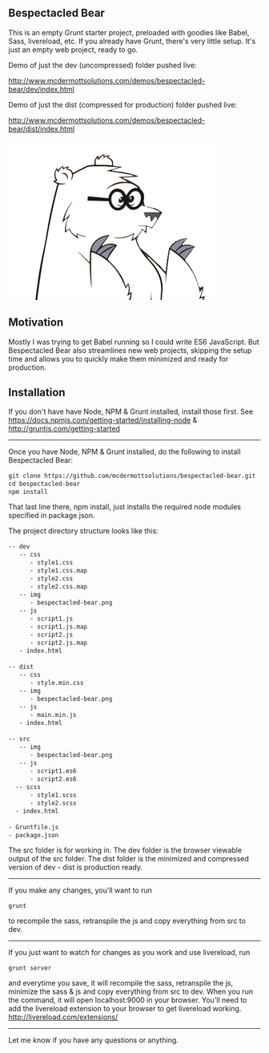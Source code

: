 ## Bespectacled Bear

This is an empty Grunt starter project, preloaded with goodies like Babel, Sass, livereload, etc.  If you already have Grunt, there's very little setup.  It's just an empty web project, ready to go.

Demo of just the dev (uncompressed) folder pushed live: 

http://www.mcdermottsolutions.com/demos/bespectacled-bear/dev/index.html


Demo of just the dist (compressed for production) folder pushed live:

http://www.mcdermottsolutions.com/demos/bespectacled-bear/dist/index.html

![alt text](https://raw.githubusercontent.com/mcdermottsolutions/bespectacled-bear/master/dist/img/bespectacled-bear.png "Bespectacled Bear Logo")



## Motivation

Mostly I was trying to get Babel running so I could write ES6 JavaScript.  But Bespectacled Bear also streamlines new web projects, skipping the setup time and allows you to quickly make them minimized and ready for production.

## Installation

If you don't have have Node, NPM & Grunt installed, install those first.
See https://docs.npmjs.com/getting-started/installing-node & http://gruntjs.com/getting-started

---

Once you have Node, NPM & Grunt installed, do the following to install Bespectacled Bear:

```shell
git clone https://github.com/mcdermottsolutions/bespectacled-bear.git
cd bespectacled-bear
npm install
```
That last line there, npm install, just installs the required node modules specified in package.json.

The project directory structure looks like this:

```
-- dev
   -- css
      - style1.css
      - style1.css.map
      - style2.css
      - style2.css.map
   -- img
      - bespectacled-bear.png
   -- js
      - script1.js
      - script1.js.map
      - script2.js
      - script2.js.map
   - index.html
   
-- dist
   -- css
      - style.min.css
   -- img
      - bespectacled-bear.png
   -- js
      - main.min.js
   - index.html
   
-- src
   -- img
      - bespectacled-bear.png
   -- js
      - script1.es6
      - script2.es6
  -- scss
      - style1.scss
      - style2.scss
  - index.html
  
- Gruntfile.js
- package.json
```

The src folder is for working in.  The dev folder is the browser viewable output of the src folder.  The dist folder is the minimized and compressed version of dev - dist is production ready.

---

If you make any changes, you'll want to run
```shell
grunt
````
to recompile the sass, retranspile the js and copy everything from src to dev.

---

If you just want to watch for changes as you work and use livereload, run
```shell
grunt server
````
and everytime you save, it will recompile the sass, retranspile the js, minimize the sass & js and copy everything from src to dev. When you run the command, it will open localhost:9000 in your browser.  You'll need to add the livereload extension to your browser to get livereload working.  http://livereload.com/extensions/

---

Let me know if you have any questions or anything.
